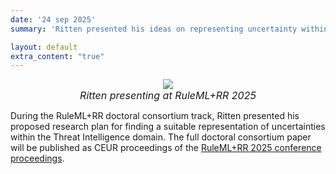 ```yaml
---
date: '24 sep 2025'
summary: 'Ritten presented his ideas on representing uncertainty within the <a href="https://w3id.org/tido">TIDO ontology</a> at the Doctoral Consortium track of the RuleML+RR 2025 conference!'

layout: default
extra_content: "true"
---
```

<center>
<img src="../images/news/Ritten_RuleML_RR2025.jpg" style="max-width:400"><br><span style="font-size:12pt"><i>Ritten presenting at RuleML+RR 2025</i></span>
</center>

During the RuleML+RR doctoral consortium track, Ritten presented his proposed research plan for finding a suitable representation of uncertainties within the Threat Intelligence domain. The full doctoral consortium paper will be published as CEUR proceedings of the </a>[RuleML+RR 2025 conference proceedings](https://link.springer.com/book/9783032088864).
